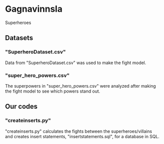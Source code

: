 # Gagnavinnsla
Superheroes


## Datasets
### "SuperheroDataset.csv"
Data from "SuperheroDataset.csv" was used to make the fight model.
### "super_hero_powers.csv"
The superpowers in "super_hero_powers.csv" were analyzed after making the fight model to see which powers stand out.

## Our codes
### "createinserts.py"
"createinserts.py" calculates the fights between the superheroes/villains and creates insert statements, "insertstatements.sql", for a database in SQL.
